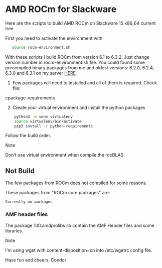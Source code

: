 # AMD ROCm for Slackware

Here are the scripts to build AMD ROCm on Slackware 15 x86_64 current tree.

First you need to activate the environment with

```bash
   source rocm-environment.sh
```

With these scripts I build ROCm from version 6.1 to 6.3.2. Just change
version number in rocm-environment.sh file. You could found some precompiled
binary packages from me and oldest versions: 6.2.0, 6.2.4, 6.3.0 and 6.3.1
on my server [HERE](https://www.ixip.net/rocm/)

1. Few packages will need to installed and all of them is required. Check file:

cpackage-requirements

2. Create your virtual environment and install the python packages

```bash
    python3 -m venv virtualenv
    source virtualenv/bin/activate
    pip3 install -r python-requirements
```

Follow the build order.

>[!NOTE]
> Don't use virtual environment when compile the rocBLAS

## Not Build

The few packages from ROCm does not compiled for some reasons.

These packages from "ROCm core packages" are:
```
Currently no packages
```

### AMF header files

The package 100.amdprolibs.sh contain the AMF Header files and some
libraries.

>[!NOTE]
> I'm using wget with content-disposition=on into /etc/wgetrc config file.

Have fun and cheers,
Condor
